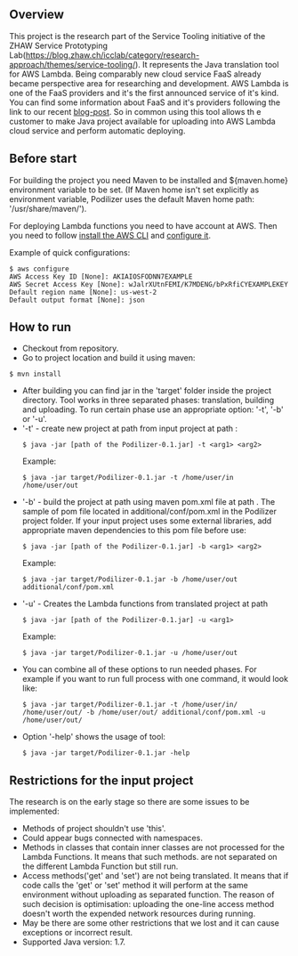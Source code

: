 ## Overview
 This project is the research part of the Service Tooling initiative of the ZHAW Service Prototyping Lab(https://blog.zhaw.ch/icclab/category/research-approach/themes/service-tooling/).
 It represents the Java translation tool for AWS Lambda. Being comparably new cloud service FaaS already became perspective area for
researching and development. AWS Lambda is one of the FaaS providers and it's the first announced service of it's kind. You can find some
information about FaaS and it's providers following the link to our recent [blog-post](https://blog.zhaw.ch/icclab/faas-function-hosting-services-and-their-technical-characteristics/).
So in common using this tool allows th e customer to make Java project available for uploading into AWS Lambda cloud service and perform automatic deploying.

## Before start
 For building the project you need Maven to be installed and ${maven.home} environment variable to be set. (If Maven home
 isn't set explicitly as environment variable, Podilizer uses the default Maven home path: '/usr/share/maven/').

 For deploying Lambda functions you need to have account at AWS. Then you need to follow
  [install the AWS CLI](http://docs.aws.amazon.com/cli/latest/userguide/installing.html) and
  [configure it](http://docs.aws.amazon.com/cli/latest/userguide/cli-chap-getting-started.html).

 Example of quick configurations:
 ```
 $ aws configure
 AWS Access Key ID [None]: AKIAIOSFODNN7EXAMPLE
 AWS Secret Access Key [None]: wJalrXUtnFEMI/K7MDENG/bPxRfiCYEXAMPLEKEY
 Default region name [None]: us-west-2
 Default output format [None]: json
 ```

## How to run
 * Checkout from repository.
 * Go to project location and build it using maven:
  ```
  $ mvn install
  ```
 * After building you can find jar in the 'target' folder inside the
  project directory. Tool works in three separated phases: translation, building and uploading.
  To run certain phase use an appropriate option: '-t', '-b' or '-u'.
  * '-t' - create new project at path <arg2> from input project at path <arg1>:
    ```
    $ java -jar [path of the Podilizer-0.1.jar] -t <arg1> <arg2>
    ```
    Example:
    ```
    $ java -jar target/Podilizer-0.1.jar -t /home/user/in /home/user/out
    ```
  * '-b' - build the project at path <arg1> using maven pom.xml file at path <arg2>. The sample of pom file located
  in additional/conf/pom.xml in the Podilizer project folder. If your input project uses some external libraries,
  add appropriate maven dependencies to this pom file before use:
    ```
    $ java -jar [path of the Podilizer-0.1.jar] -b <arg1> <arg2>
    ```
    Example:
    ```
    $ java -jar target/Podilizer-0.1.jar -b /home/user/out additional/conf/pom.xml
    ```
  * '-u' - Creates the Lambda functions from translated project at path <arg1>
    ```
    $ java -jar [path of the Podilizer-0.1.jar] -u <arg1>
    ```
    Example:
    ```
    $ java -jar target/Podilizer-0.1.jar -u /home/user/out
    ```
  * You can combine all of these options to run needed phases. For example if you want to run full process with one command,
  it would look like:
    ```
    $ java -jar target/Podilizer-0.1.jar -t /home/user/in/ /home/user/out/ -b /home/user/out/ additional/conf/pom.xml -u /home/user/out/
    ```
  * Option '-help' shows the usage of tool:
    ```
    $ java -jar target/Podilizer-0.1.jar -help
    ```

## Restrictions for the input project
The research is on the early stage so there are some issues to be implemented:
 * Methods of project shouldn't use 'this'.
 * Could appear bugs connected with namespaces.
 * Methods in classes that contain inner classes are not processed for the Lambda Functions. It means that such methods.
    are not separated on the different Lambda Function but still run.
 * Access methods('get' and 'set') are not being translated. It means that if code calls the 'get'
 or 'set' method it will perform at the same environment without uploading as separated function. The reason of such
 decision is optimisation: uploading the one-line access method doesn't worth the expended network resources during running.
 * May be there are some other restrictions that we lost and it can cause exceptions or incorrect result.
 * Supported Java version: 1.7.
